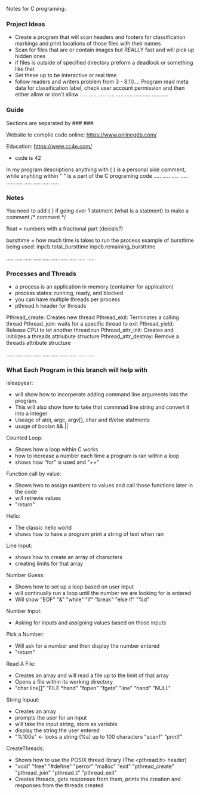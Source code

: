 Notes for C programing:

### Project Ideas ###
- Create a program that will scan headers and footers for classification markings and print locations of those files with their names
- Scan for files that are or contain images but REALLY fast and will pick up hidden ones
- if files is outside of specified directory preform a deadlock or something like that
- Set these up to be interactive or real time
- follow readers and writers problem from 3 - 8.10.... Program read meta data for classification label, check user account permission and then either allow or don't allow
.....  .....  .....  .....  ..... .....  .....  .....  .....  .....
### Guide ###
Sections are separated by ### ###

Website to complie code online: https://www.onlinegdb.com/

Education: https://www.cc4e.com/
- code is 42

In my program descriptions anything with ( ) is a personal side comment, while anyhting within " " is a part of the C programing code
.....  .....  .....  .....  ..... .....  .....  .....  .....  .....
### Notes ### 

You need to add { } if going over 1 statment (what is a statment)
to make a comment /* comment */

float = numbers with a fractional part (decials?)

bursttime = how much time is takes to run the process
example of bursttime being used:
inpcb.total_bursttime
inpcb.remaining_bursttime

.....  .....  .....  .....  ..... .....  .....  .....  .....  .....
### Processes and Threads ###
- a process is an application in memory (container for application)
- process states: running, ready, and blocked
- you can have multiple threads per process
- pthread.h header for threads

Pthread_create: Creates new thread
Pthread_exit: Terminates a calling thread
Pthread_join: waits for a specific thread to exit
Pthread_yield: Release CPU to let another thread run
Pthread_attr_init: Creates and initilizes a threads attriubute structure
Pthread_attr_destroy: Remove a threads attribute structure

.....  .....  .....  .....  ..... .....  .....  .....  .....  .....
### What Each Program in this branch will help with ###

isleapyear: 
- will show how to incorperate adding command line arguments into the program. 
- This will also show how to take that commnad line string and convert it into a integer
- Useage of atoi, argc, argv[], char and if/else statments
- usage of boolan && ||

Counted Loop:
- Shows how a loop within C works
- how to increase a number each time a program is ran within a loop
- shows how "for" is used and "++"

Function call by value:
- Shows hwo to assign numbers to values and call those functions later in the code
- will retrevie values
- "return"

Hello:
- The classic hello world
- shows how to have a program print a string of text when ran

Line Input:
- shows how to create an array of characters
- creating limits for that array

Number Guess:
- Shows how to set up a loop based on user input
- will continually run a loop until the number we are looking for is entered
- Will show "EOF" "&" "while" "if" "break" "else if" "%d"

Number Input: 
- Asking for inputs and assigning values based on those inputs

Pick a Number:
- Will ask for a number and then display the number entered
- "return"

Read A File:
- Creates an array and will read a file up to the limit of that array
- Opens a file within its working directory
- "char line[]" "FILE *hand" "fopen" "fgets" "line" "hand" "NULL"

String Inpuut:
- Creates an array 
- prompts the user for an input
- will take the input string, store as variable
- display the string the user entered
- "%100s" <- looks a string (%s) up to 100 characters "scanf" "printf"

CreateThreads:
- Shows how to use the POSIX thread library (The <pthread.h> header)
- "void" "free" "#define" "perror" "malloc" "exit" "pthread_create" "pthread_join" "pthread_t" "pthread_exit"
- Creates threads, gets responses from them, prints the creation and responses from the threads created
